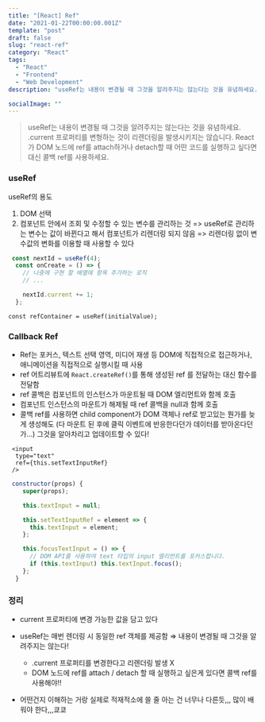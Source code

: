 ```yaml
---
title: "[React] Ref"
date: "2021-01-22T00:00:00.001Z"
template: "post"
draft: false
slug: "react-ref"
category: "React"
tags:
  - "React"
  - "Frontend"
  - "Web Development"
description: "useRef는 내용이 변경될 때 그것을 알려주지는 않는다는 것을 유념하세요. .current 프로퍼티를 변형하는 것이 리렌더링을 발생시키지는 않습니다. React가 DOM 노드에 ref를 attach하거나 detach할 때 어떤 코드를 실행하고 싶다면 대신 콜백 ref를 사용하세요."

socialImage: ""
---
```


> useRef는 내용이 변경될 때 그것을 알려주지는 않는다는 것을 유념하세요. .current 프로퍼티를 변형하는 것이 리렌더링을 발생시키지는 않습니다. React가 DOM 노드에 ref를 attach하거나 detach할 때 어떤 코드를 실행하고 싶다면 대신 콜백 ref를 사용하세요.

### useRef


useRef의 용도
1) DOM 선택
2) 컴포넌트 안에서 조회 및 수정할 수 있는 변수를 관리하는 것 
=> useRef로 관리하는 변수는 값이 바뀐다고 해서 컴포넌트가 리렌더링 되지 않음 
=> 리렌더링 없이 변수값의 변화를 이용할 때 사용할 수 있다 
```javascript
 const nextId = useRef(4);
  const onCreate = () => {
    // 나중에 구현 할 배열에 항목 추가하는 로직
    // ...

    nextId.current += 1;
  };
```

`const refContainer = useRef(initialValue);`



### Callback Ref

- Ref는 포커스, 텍스트 선택 영역, 미디어 재생 등 DOM에 직접적으로 접근하거나, 애니메이션을 직접적으로 실행시킬 때 사용
- ref 어트리뷰트에 `React.createRef()`를 통해 생성된 ref 를 전달하는 대신 함수를 전달함
- ref 콜백은 컴포넌트의 인스턴스가 마운트될 때 DOM 엘리먼트와 함께 호출
- 컴포넌트 인스턴스의 마운트가 해제될 때 ref 콜백을 null과 함께 호출
- 콜백 ref를 사용하면 child component가 DOM 객체나 ref로 받고있는 뭔가를 늦게 생성해도 (다 마운트 된 후에 클릭 이벤트에 반응한다던가 데이터를 받아온다던가...) 그것을 알아차리고 업데이트할 수 있다!

```
 <input
  type="text"
  ref={this.setTextInputRef}
 />
```

```javascript
 constructor(props) {
    super(props);

    this.textInput = null;

    this.setTextInputRef = element => {
      this.textInput = element;
    };

    this.focusTextInput = () => {
      // DOM API를 사용하여 text 타입의 input 엘리먼트를 포커스합니다.
      if (this.textInput) this.textInput.focus();
    };
  }
```

### 정리
- current 프로퍼티에 변경 가능한 값을 담고 있다
- useRef는 매번 렌더링 시 동일한 ref 객체를 제공함 ⇒ 내용이 변경될 때 그것을 알려주지는 않는다!
    - .current 프로퍼티를 변경한다고 리렌더링 발생 X
    - DOM 노드에 ref를 attach / detach 할 때 실행하고 싶은게 있다면 콜백 ref를 사용해야!!

- 어떤건지 이해하는 거랑 실제로 적재적소에 쓸 줄 아는 건 너무나 다른듯,,, 많이 배워야 한다,,,쿄쿄
